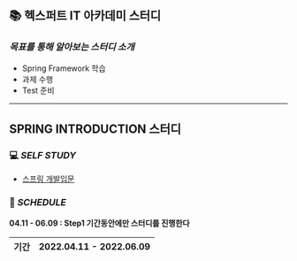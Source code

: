 ## 📚 헥스퍼트 IT 아카데미 스터디

### ***목표를 통해 알아보는 스터디 소개***
  - Spring Framework 학습
  - 과제 수행
  - Test 준비

---

## SPRING INTRODUCTION 스터디

### 💻 ***SELF STUDY***
  
- [스프링 개발입문](https://github.com/Jinuk93/TIL/blob/master/Spring/Spring%20Introduction/README.md)

### 📅 ***SCHEDULE***

**04.11 - 06.09 : Step1 기간동안에만 스터디를 진행한다**

|기간|2022.04.11 - 2022.06.09|
|---|---|
